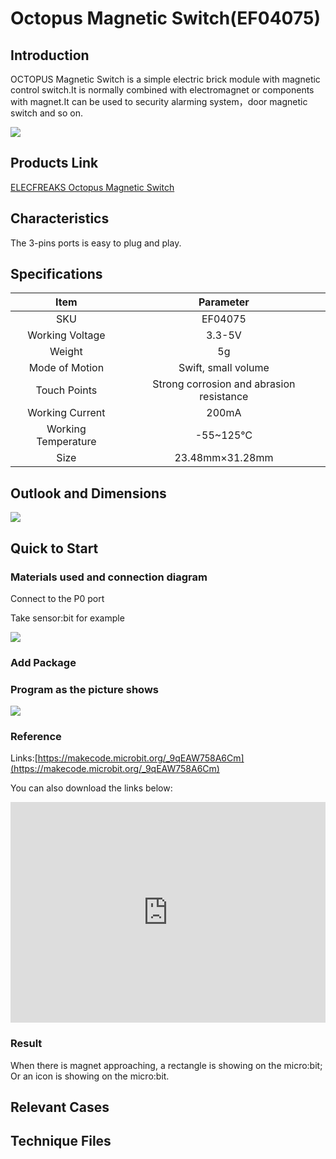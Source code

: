# Octopus Magnetic Switch(EF04075)

## Introduction

OCTOPUS Magnetic Switch is a simple electric brick module with magnetic control switch.It is normally combined with electromagnet or components with magnet.It can be used to security alarming system，door magnetic switch and so on.

 ![](./images/y2rEGSc.jpg)

## Products Link

[ELECFREAKS Octopus Magnetic Switch](https://www.elecfreaks.com/octopus-magnetic-switch.html)

## Characteristics

 The 3-pins ports is easy to plug and play.

## Specifications


Item | Parameter 
:-: | :-: 
SKU|EF04075
Working Voltage|3.3-5V
Weight|5g
Mode of Motion|Swift, small volume
Touch Points|Strong corrosion and abrasion resistance
Working Current|200mA
Working Temperature|-55~125℃
Size|23.48mm×31.28mm

## Outlook and Dimensions

 ![](./images/9AZBMTT.png)

## Quick to Start

### Materials used and connection diagram

 Connect to the P0 port 

  Take sensor:bit for example

![](./images/YdMbHja.jpg)
### Add Package

### Program as the picture shows

![](./images/3k1UPiG.png)

### Reference

Links:[https://makecode.microbit.org/_9qEAW758A6Cm](https://makecode.microbit.org/_9qEAW758A6Cm)

You can also download the links below:

<div style="position:relative;height:0;padding-bottom:70%;overflow:hidden;"><iframe style="position:absolute;top:0;left:0;width:100%;height:100%;" src="https://makecode.microbit.org/#pub:_9qEAW758A6Cm" frameborder="0" sandbox="allow-popups allow-forms allow-scripts allow-same-origin"></iframe></div>  


### Result
 When there is magnet approaching, a rectangle is showing on the micro:bit; Or an icon is showing on the micro:bit.

## Relevant Cases


## Technique Files

